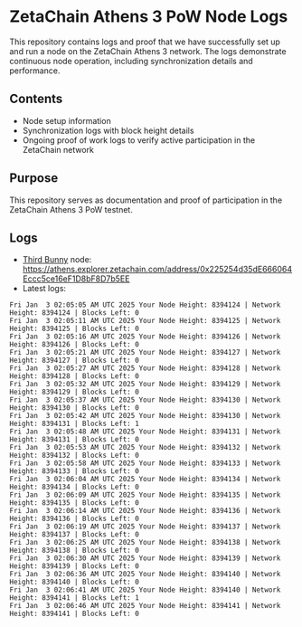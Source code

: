 # ZetaChain Athens 3 PoW Node Logs
This repository contains logs and proof that we have successfully set up and run a node on the ZetaChain Athens 3 network. The logs demonstrate continuous node operation, including synchronization details and performance.

## Contents
- Node setup information
- Synchronization logs with block height details
- Ongoing proof of work logs to verify active participation in the ZetaChain network

## Purpose
This repository serves as documentation and proof of participation in the ZetaChain Athens 3 PoW testnet.

## Logs

- [Third Bunny](https://thirdbunny.xyz/) node: https://athens.explorer.zetachain.com/address/0x225254d35dE666064Eccc5ce16eF1D8bF8D7b5EE
- Latest logs:
```
Fri Jan  3 02:05:05 AM UTC 2025 Your Node Height: 8394124 | Network Height: 8394124 | Blocks Left: 0
Fri Jan  3 02:05:11 AM UTC 2025 Your Node Height: 8394125 | Network Height: 8394125 | Blocks Left: 0
Fri Jan  3 02:05:16 AM UTC 2025 Your Node Height: 8394126 | Network Height: 8394126 | Blocks Left: 0
Fri Jan  3 02:05:21 AM UTC 2025 Your Node Height: 8394127 | Network Height: 8394127 | Blocks Left: 0
Fri Jan  3 02:05:27 AM UTC 2025 Your Node Height: 8394128 | Network Height: 8394128 | Blocks Left: 0
Fri Jan  3 02:05:32 AM UTC 2025 Your Node Height: 8394129 | Network Height: 8394129 | Blocks Left: 0
Fri Jan  3 02:05:37 AM UTC 2025 Your Node Height: 8394130 | Network Height: 8394130 | Blocks Left: 0
Fri Jan  3 02:05:42 AM UTC 2025 Your Node Height: 8394130 | Network Height: 8394131 | Blocks Left: 1
Fri Jan  3 02:05:48 AM UTC 2025 Your Node Height: 8394131 | Network Height: 8394131 | Blocks Left: 0
Fri Jan  3 02:05:53 AM UTC 2025 Your Node Height: 8394132 | Network Height: 8394132 | Blocks Left: 0
Fri Jan  3 02:05:58 AM UTC 2025 Your Node Height: 8394133 | Network Height: 8394133 | Blocks Left: 0
Fri Jan  3 02:06:04 AM UTC 2025 Your Node Height: 8394134 | Network Height: 8394134 | Blocks Left: 0
Fri Jan  3 02:06:09 AM UTC 2025 Your Node Height: 8394135 | Network Height: 8394135 | Blocks Left: 0
Fri Jan  3 02:06:14 AM UTC 2025 Your Node Height: 8394136 | Network Height: 8394136 | Blocks Left: 0
Fri Jan  3 02:06:19 AM UTC 2025 Your Node Height: 8394137 | Network Height: 8394137 | Blocks Left: 0
Fri Jan  3 02:06:25 AM UTC 2025 Your Node Height: 8394138 | Network Height: 8394138 | Blocks Left: 0
Fri Jan  3 02:06:30 AM UTC 2025 Your Node Height: 8394139 | Network Height: 8394139 | Blocks Left: 0
Fri Jan  3 02:06:36 AM UTC 2025 Your Node Height: 8394140 | Network Height: 8394140 | Blocks Left: 0
Fri Jan  3 02:06:41 AM UTC 2025 Your Node Height: 8394140 | Network Height: 8394141 | Blocks Left: 1
Fri Jan  3 02:06:46 AM UTC 2025 Your Node Height: 8394141 | Network Height: 8394141 | Blocks Left: 0
```
